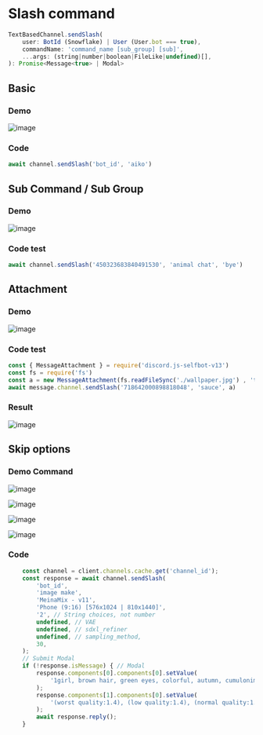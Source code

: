 # Slash command

```js
TextBasedChannel.sendSlash(
    user: BotId (Snowflake) | User (User.bot === true),
    commandName: 'command_name [sub_group] [sub]',
    ...args: (string|number|boolean|FileLike|undefined)[],
): Promise<Message<true> | Modal>
```

## Basic

### Demo

![image](https://user-images.githubusercontent.com/71698422/173344527-86520c60-64cd-459c-ba3b-d35f14279f93.png)

### Code

```js
await channel.sendSlash('bot_id', 'aiko')
```

## Sub Command / Sub Group

### Demo

![image](https://user-images.githubusercontent.com/71698422/173346438-678009a1-870c-49a2-97fe-8ceed4f1ab64.png)

### Code test

```js
await channel.sendSlash('450323683840491530', 'animal chat', 'bye')
```

## Attachment

### Demo

![image](https://user-images.githubusercontent.com/71698422/173346964-0c44f91f-e5bf-43d4-8401-914fc3e92073.png)

### Code test

```js
const { MessageAttachment } = require('discord.js-selfbot-v13')
const fs = require('fs')
const a = new MessageAttachment(fs.readFileSync('./wallpaper.jpg') , 'test.jpg') 
await message.channel.sendSlash('718642000898818048', 'sauce', a)
```

### Result

![image](https://user-images.githubusercontent.com/71698422/173347075-5c8a1347-3845-489e-956b-63975911b6e0.png)

## Skip options

### Demo Command

![image](https://cdn.discordapp.com/attachments/820557032016969751/1196038273282355301/image.png)

![image](https://cdn.discordapp.com/attachments/820557032016969751/1196038366328799242/image.png)

![image](https://cdn.discordapp.com/attachments/820557032016969751/1196040186186973238/image.png)

![image](https://cdn.discordapp.com/attachments/820557032016969751/1196041814147338360/image.png)

### Code
```js
	const channel = client.channels.cache.get('channel_id');
	const response = await channel.sendSlash(
		'bot_id',
		'image make',
		'MeinaMix - v11',
		'Phone (9:16) [576x1024 | 810x1440]',
		'2', // String choices, not number
		undefined, // VAE
		undefined, // sdxl_refiner
		undefined, // sampling_method,
		30,
	);
	// Submit Modal
	if (!response.isMessage) { // Modal
		response.components[0].components[0].setValue(
			'1girl, brown hair, green eyes, colorful, autumn, cumulonimbus clouds',
		);
		response.components[1].components[0].setValue(
			'(worst quality:1.4), (low quality:1.4), (normal quality:1.4), (ugly:1.4), (bad anatomy:1.4), (extra limbs:1.2), (text, error, signature, watermark:1.2), (bad legs, incomplete legs), (bad feet), (bad arms), (bad hands, too many hands, mutated hands), (zombie, sketch, interlocked fingers, comic, morbid), cropped, long neck, lowres, missing fingers, missing arms, missing legs, extra fingers, extra digit, fewer digits, jpeg artifacts',
		);
		await response.reply();
	}

```